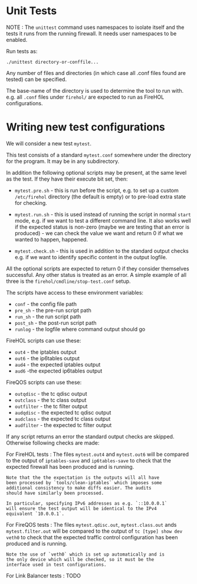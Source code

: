 Unit Tests
==========

NOTE
:   The `unittest` command uses namespaces to isolate itself and the
    tests it runs from the running firewall. It needs user namespaces
    to be enabled.

Run tests as:

~~~~
./unittest directory-or-conffile...
~~~~

Any number of files and directories (in which case all .conf files found
are tested) can be specified.

The base-name of the directory is used to determine the tool to run with.
e.g. all `.conf` files under `firehol/` are expected to run as FireHOL
configurations.


Writing new test configurations
===============================

We will consider a new test `mytest`.

This test consists of a standard `mytest.conf` somewhere under the
directory for the program. It may be in any subdirectory.

In addition the following optional scripts may be present, at the
same level as the test. If they have their execute bit set, then:

*   `mytest.pre.sh` - this is run before the script, e.g. to set up a
    custom `/etc/firehol` directory (the default is empty) or to
    pre-load extra state for checking.

*   `mytest.run.sh` - this is used instead of running the script
    in normal `start` mode, e.g. if we want to test a different
    command line. It also works well if the expected status
    is non-zero (maybe we are testing that an error is produced) - we
    can check the value we want and return 0 if what we wanted to
    happen, happened.

*   `mytest.check.sh` - this is used in addition to the standard
    output checks e.g. if we want to identify specific content in
    the output logfile.

All the optional scripts are expected to return 0 if they consider
themselves successful. Any other status is treated as an error. A
simple example of all three is the `firehol/cmdline/stop-test.conf`
setup.

The scripts have access to these environment variables:

* `conf` - the config file path
* `pre_sh` - the pre-run script path
* `run_sh` - the run script path
* `post_sh` - the post-run script path
* `runlog` - the logfile where command output should go

FireHOL scripts can use these:

* `out4` - the iptables output
* `out6` - the ip6tables output
* `aud4` - the expected iptables output
* `aud6` -the expected ip6tables output

FireQOS scripts can use these:

* `outqdisc` - the tc qdisc output
* `outclass` - the tc class output
* `outfilter` - the tc filter output
* `audqdisc` - the expected tc qdisc output
* `audclass` - the expected tc class output
* `audfilter` - the expected tc filter output

If any script returns an error the standard output checks are skipped.
Otherwise following checks are made:

For FireHOL tests
:   The files `mytest.out4` and  `mytest.out6` will be compared to
    the output of `iptables-save` and `ip6tables-save` to check that
    the expected firewall has been produced and is running.

    Note that the the expectation is the outputs will all have
    been processed by `tools/clean-iptables` which imposes some
    additional consistency to make diffs easier. The audits
    should have similarly been processed.

    In particular, specifying IPv6 addresses as e.g. `::10.0.0.1`
    will ensure the test output will be identical to the IPv4
    equivalent `10.0.0.1`.

For FireQOS tests
:   The files `mytest.qdisc.out`, `mytest.class.out` ands
    `mytest.filter.out` will be compared to the output
    of `tc [type] show dev veth0` to check that the expected
    traffic control configuration has been produced and is running.

    Note the use of `veth0` which is set up automatically and is
    the only device which will be checked, so it must be the
    interface used in test configurations.

For Link Balancer tests
:   TODO
